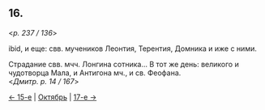 
## 16.

<*p. 237 / 136*>

ibid, и еще: свв. мучеников Леонтия, Терентия, Домника и иже с ними.  

Страдание свв. мчч. Лонгина сотника... 
В тот же день: великого и чудотворца Мала, и Антигона мч., и св. Феофана.  
<*Дмитр. p. 14 / 167*>

[← 15-е](10_15_GMT.ru.md) | [Октябрь](README.md#16-й) | [17-е →](10_17_GMT.ru.md)
